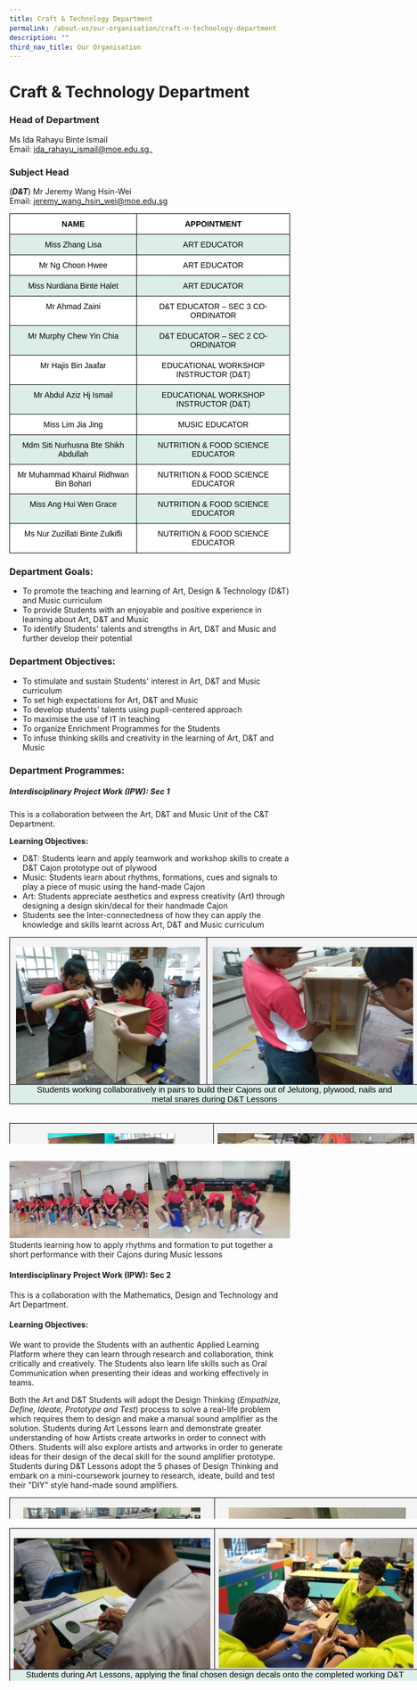 ```yaml
---
title: Craft & Technology Department
permalink: /about-us/our-organisation/craft-n-technology-department
description: ""
third_nav_title: Our Organisation
---
```

# **Craft &amp; Technology Department**

### Head of Department
Ms Ida Rahayu Binte Ismail     
Email:&nbsp;[ida_rahayu_ismail@moe.edu.sg](mailto:ida_rahayu_ismail@moe.edu.sg)_

### Subject Head

(**_D&amp;T_**) Mr Jeremy Wang Hsin-Wei     
Email:&nbsp;[jeremy_wang_hsin_wei@moe.edu.sg](mailto:jeremy_wang_hsin_wei@moe.edu.sg)

<table style="border-collapse:collapse;border-spacing:0" class="tg"><thead><tr><th style="background-color:#ffffff;border-color:black;border-style:solid;border-width:1px;font-family:Arial, sans-serif;font-size:14px;font-weight:bold;overflow:hidden;padding:10px 5px;text-align:center;vertical-align:top;word-break:normal"><span style="color:black">NAME</span></th><th style="background-color:#ffffff;border-color:black;border-style:solid;border-width:1px;font-family:Arial, sans-serif;font-size:14px;font-weight:bold;overflow:hidden;padding:10px 5px;text-align:center;vertical-align:top;word-break:normal"><span style="color:black">APPOINTMENT</span></th></tr></thead><tbody><tr><td style="background-color:#DDEEE9;border-color:black;border-style:solid;border-width:1px;font-family:Arial, sans-serif;font-size:14px;overflow:hidden;padding:10px 5px;text-align:center;vertical-align:top;word-break:normal"><span style="color:black">Miss Zhang Lisa</span></td><td style="background-color:#DDEEE9;border-color:black;border-style:solid;border-width:1px;font-family:Arial, sans-serif;font-size:14px;overflow:hidden;padding:10px 5px;text-align:center;vertical-align:top;word-break:normal"><span style="color:black">ART EDUCATOR</span></td></tr><tr><td style="background-color:#ffffff;border-color:black;border-style:solid;border-width:1px;font-family:Arial, sans-serif;font-size:14px;overflow:hidden;padding:10px 5px;text-align:center;vertical-align:top;word-break:normal"><span style="color:black">Mr Ng Choon Hwee</span></td><td style="background-color:#ffffff;border-color:black;border-style:solid;border-width:1px;font-family:Arial, sans-serif;font-size:14px;overflow:hidden;padding:10px 5px;text-align:center;vertical-align:top;word-break:normal"><span style="color:black">ART EDUCATOR</span></td></tr><tr><td style="background-color:#DDEEE9;border-color:black;border-style:solid;border-width:1px;font-family:Arial, sans-serif;font-size:14px;overflow:hidden;padding:10px 5px;text-align:center;vertical-align:top;word-break:normal"><span style="color:black">Miss Nurdiana Binte Halet</span></td><td style="background-color:#DDEEE9;border-color:black;border-style:solid;border-width:1px;font-family:Arial, sans-serif;font-size:14px;overflow:hidden;padding:10px 5px;text-align:center;vertical-align:top;word-break:normal"><span style="color:black">ART EDUCATOR</span></td></tr><tr><td style="background-color:#ffffff;border-color:black;border-style:solid;border-width:1px;font-family:Arial, sans-serif;font-size:14px;overflow:hidden;padding:10px 5px;text-align:center;vertical-align:top;word-break:normal"><span style="color:black">Mr Ahmad Zaini</span></td><td style="background-color:#ffffff;border-color:black;border-style:solid;border-width:1px;font-family:Arial, sans-serif;font-size:14px;overflow:hidden;padding:10px 5px;text-align:center;vertical-align:top;word-break:normal"><span style="color:black">D&amp;T EDUCATOR – SEC 3 CO-ORDINATOR</span></td></tr><tr><td style="background-color:#DDEEE9;border-color:black;border-style:solid;border-width:1px;font-family:Arial, sans-serif;font-size:14px;overflow:hidden;padding:10px 5px;text-align:center;vertical-align:top;word-break:normal"><span style="color:black">Mr Murphy Chew Yin Chia</span></td><td style="background-color:#DDEEE9;border-color:black;border-style:solid;border-width:1px;font-family:Arial, sans-serif;font-size:14px;overflow:hidden;padding:10px 5px;text-align:center;vertical-align:top;word-break:normal"><span style="color:black">D&amp;T EDUCATOR – SEC 2 CO-ORDINATOR</span></td></tr><tr><td style="background-color:#ffffff;border-color:black;border-style:solid;border-width:1px;font-family:Arial, sans-serif;font-size:14px;overflow:hidden;padding:10px 5px;text-align:center;vertical-align:top;word-break:normal"><span style="color:black">Mr Hajis Bin Jaafar</span></td><td style="background-color:#ffffff;border-color:black;border-style:solid;border-width:1px;font-family:Arial, sans-serif;font-size:14px;overflow:hidden;padding:10px 5px;text-align:center;vertical-align:top;word-break:normal"><span style="color:black">EDUCATIONAL WORKSHOP INSTRUCTOR (D&amp;T)</span></td></tr><tr><td style="background-color:#DDEEE9;border-color:black;border-style:solid;border-width:1px;font-family:Arial, sans-serif;font-size:14px;overflow:hidden;padding:10px 5px;text-align:center;vertical-align:top;word-break:normal"><span style="color:black">Mr Abdul Aziz Hj Ismail</span></td><td style="background-color:#DDEEE9;border-color:black;border-style:solid;border-width:1px;font-family:Arial, sans-serif;font-size:14px;overflow:hidden;padding:10px 5px;text-align:center;vertical-align:top;word-break:normal"><span style="color:black">EDUCATIONAL WORKSHOP INSTRUCTOR (D&amp;T)</span></td></tr><tr><td style="background-color:#ffffff;border-color:black;border-style:solid;border-width:1px;font-family:Arial, sans-serif;font-size:14px;overflow:hidden;padding:10px 5px;text-align:center;vertical-align:top;word-break:normal"><span style="color:black">Miss Lim Jia Jing</span></td><td style="background-color:#ffffff;border-color:black;border-style:solid;border-width:1px;font-family:Arial, sans-serif;font-size:14px;overflow:hidden;padding:10px 5px;text-align:center;vertical-align:top;word-break:normal"><span style="color:black">MUSIC EDUCATOR</span></td></tr><tr><td style="background-color:#DDEEE9;border-color:black;border-style:solid;border-width:1px;font-family:Arial, sans-serif;font-size:14px;overflow:hidden;padding:10px 5px;text-align:center;vertical-align:top;word-break:normal"><span style="color:black">Mdm Siti Nurhusna Bte Shikh Abdullah</span></td><td style="background-color:#DDEEE9;border-color:black;border-style:solid;border-width:1px;font-family:Arial, sans-serif;font-size:14px;overflow:hidden;padding:10px 5px;text-align:center;vertical-align:top;word-break:normal"><span style="color:black">NUTRITION &amp; FOOD SCIENCE EDUCATOR</span></td></tr><tr><td style="background-color:#ffffff;border-color:black;border-style:solid;border-width:1px;font-family:Arial, sans-serif;font-size:14px;overflow:hidden;padding:10px 5px;text-align:center;vertical-align:top;word-break:normal"><span style="color:black">Mr Muhammad Khairul Ridhwan Bin Bohari</span></td><td style="background-color:#ffffff;border-color:black;border-style:solid;border-width:1px;font-family:Arial, sans-serif;font-size:14px;overflow:hidden;padding:10px 5px;text-align:center;vertical-align:top;word-break:normal"><span style="color:black">NUTRITION &amp; FOOD SCIENCE EDUCATOR</span></td></tr><tr><td style="background-color:#DDEEE9;border-color:black;border-style:solid;border-width:1px;font-family:Arial, sans-serif;font-size:14px;overflow:hidden;padding:10px 5px;text-align:center;vertical-align:top;word-break:normal"><span style="color:black">Miss Ang Hui Wen Grace</span></td><td style="background-color:#DDEEE9;border-color:black;border-style:solid;border-width:1px;font-family:Arial, sans-serif;font-size:14px;overflow:hidden;padding:10px 5px;text-align:center;vertical-align:top;word-break:normal"><span style="color:black">NUTRITION &amp; FOOD SCIENCE EDUCATOR</span></td></tr><tr><td style="background-color:#ffffff;border-color:black;border-style:solid;border-width:1px;font-family:Arial, sans-serif;font-size:14px;overflow:hidden;padding:10px 5px;text-align:center;vertical-align:top;word-break:normal"><span style="color:black">Ms Nur Zuzillati Binte Zulkifli</span></td><td style="background-color:#ffffff;border-color:black;border-style:solid;border-width:1px;font-family:Arial, sans-serif;font-size:14px;overflow:hidden;padding:10px 5px;text-align:center;vertical-align:top;word-break:normal"><span style="color:black">NUTRITION &amp; FOOD SCIENCE EDUCATOR</span></td></tr></tbody></table>



### Department Goals:

*   To promote the teaching and learning of Art, Design &amp; Technology (D&amp;T) and Music curriculum    
*   To provide Students with an enjoyable and positive experience in learning about Art, D&amp;T and Music     
*   To identify Students' talents and strengths in Art, D&amp;T and Music and further develop their potential  
    

### Department Objectives:

*   To stimulate and sustain Students' interest in Art, D&amp;T and Music curriculum    
*   To set high expectations for Art, D&amp;T and Music  
*   To develop students' talents using pupil-centered approach      
*   To maximise the use of IT in teaching  
*   To organize Enrichment Programmes for the Students
*   To infuse thinking skills and creativity in the learning of Art, D&amp;T and Music

  

### Department Programmes:

##### Interdisciplinary Project Work (IPW): Sec 1

This is a collaboration between the Art, D&amp;T and Music Unit of the C&amp;T Department.

**Learning Objectives:**

*   D&amp;T: Students learn and apply teamwork and workshop skills to create a D&amp;T Cajon prototype out of plywood
*   Music: Students learn about rhythms, formations, cues and signals to play a piece of music using the hand-made Cajon
*   Art: Students appreciate aesthetics and express creativity (Art) through designing a design skin/decal for their handmade Cajon
*   Students see the Inter-connectedness of how they can apply the knowledge and skills learnt across Art, D&amp;T and Music curriculum

<table border="1" cellpadding="0" cellspacing="0" style="margin: 0px; outline: 0px; padding: 0px; border-collapse: collapse; border: none; color: rgb(0, 0, 0); font-family: &quot;Open Sans&quot;, sans-serif; font-size: 14px; font-style: normal; font-variant-ligatures: normal; font-variant-caps: normal; font-weight: 400; letter-spacing: normal; orphans: 2; text-align: left; text-transform: none; white-space: normal; widows: 2; word-spacing: 0px; -webkit-text-stroke-width: 0px; text-decoration-thickness: initial; text-decoration-style: initial; text-decoration-color: initial; width: 737px; height: 317px;"><tbody style="margin: 0px; outline: 0px; padding: 0px;"><tr style="margin: 0px; outline: 0px; padding: 0px;"><td valign="top" width="50%" style="margin: 0px; outline: 0px; padding: 0in 5.4pt; border: 1pt solid windowtext; background: rgb(244, 244, 244); color: rgb(0, 0, 0); width: 353px; vertical-align: top;"><p style="margin: 0in 0in 0.0001pt; outline: 0px; padding: 0px; line-height: normal; color: rgb(0, 0, 0); font-size: 15px; font-weight: normal; font-family: Calibri, sans-serif;">&nbsp;<img src="/images/IW1.jpg" width="100%" alt="IW1.jpg" class="ive_eobj_center" style="margin: auto; outline: 0px; padding: 0px; border: none; clear: both; display: block; font-size: 1em; font-family: &quot;Open Sans&quot;, sans-serif; width: 330px; height: 246px;"></p></td><td valign="top" width="50%" style="margin: 0px; outline: 0px; padding: 0in 5.4pt; border-top: 1pt solid windowtext; border-right: 1pt solid windowtext; border-bottom: 1pt solid windowtext; border-left: none; border-image: initial; background: rgb(244, 244, 244); color: rgb(0, 0, 0); width: 383px; vertical-align: top;"><p style="margin: 0in 0in 0.0001pt; outline: 0px; padding: 0px; line-height: normal; color: rgb(0, 0, 0); font-size: 15px; font-weight: normal; font-family: Calibri, sans-serif;">&nbsp;<img src="/images/IW2.png" width="100%" alt="IW2.png" class="ive_eobj_center" style="margin: auto; outline: 0px; padding: 0px; border: none; clear: both; display: block; font-size: 1em; font-family: &quot;Open Sans&quot;, sans-serif; width: 360px; height: 246px;"></p></td></tr><tr style="margin: 0px; outline: 0px; padding: 0px;"><td colspan="2" valign="top" width="100%" style="margin: 0px; outline: 0px; padding: 0in 5.4pt; border-top: none; border-right: 1pt solid windowtext; border-bottom: 1pt solid windowtext; border-left: 1pt solid windowtext; border-image: initial; background: rgb(221, 238, 233); color: rgb(0, 0, 0); width: 467.5pt; vertical-align: top;"><p style="margin: 0in 0in 0.0001pt; outline: 0px; padding: 0px; line-height: normal; color: rgb(0, 0, 0); font-size: 15px; font-weight: normal; text-align: center; font-family: Calibri, sans-serif;">&nbsp;Students working collaboratively in pairs to build their Cajons out of Jelutong, plywood, nails and&nbsp;</p><p style="margin: 0in 0in 0.0001pt; outline: 0px; padding: 0px; line-height: normal; color: rgb(0, 0, 0); font-size: 15px; font-weight: normal; text-align: center; font-family: Calibri, sans-serif;">metal snares during D&amp;T Lessons</p></td></tr></tbody></table>

<br>

<table border="1" cellpadding="0" cellspacing="0" style="margin: 0px; outline: 0px; padding: 0px; border-collapse: collapse; border: none; width: 735px; height: 37px;"><tbody style="margin: 0px; outline: 0px; padding: 0px;"><tr style="margin: 0px; outline: 0px; padding: 0px;"><td valign="top" width="50%" style="margin: 0px; outline: 0px; padding: 0in 5.4pt; border: 1pt solid windowtext; background: rgb(244, 244, 244); color: rgb(0, 0, 0); width: 366px; vertical-align: top;"><p style="margin: 0in 0in 0.0001pt; outline: 0px; padding: 0px; line-height: normal; color: rgb(0, 0, 0); font-size: 15px; font-weight: normal; font-family: Calibri, sans-serif;">&nbsp;<img src="/images/IW3.png" alt="IW3.png" class="ive_eobj_center" style="margin: auto; outline: 0px; padding: 0px; border: none; clear: both; display: block; font-size: 1em; font-family: &quot;Open Sans&quot;, sans-serif; width: 229px; height: 158px;"></p></td><td valign="top" width="50%" style="margin: 0px; outline: 0px; padding: 0in 5.4pt; border-top: 1pt solid windowtext; border-right: 1pt solid windowtext; border-bottom: 1pt solid windowtext; border-left: none; border-image: initial; background: rgb(244, 244, 244); color: rgb(0, 0, 0); width: 368px; vertical-align: top;"><p style="margin: 0in 0in 0.0001pt; outline: 0px; padding: 0px; line-height: normal; color: rgb(0, 0, 0); font-size: 15px; font-weight: normal; font-family: Calibri, sans-serif;">&nbsp;<img src="/images/IW4.png" width="100%" alt="IW4.png" class="ive_eobj_center" style="margin: auto; outline: 0px; padding: 0px; border: none; clear: both; display: block; font-size: 1em; font-family: &quot;Open Sans&quot;, sans-serif;"></p></td></tr><tr style="margin: 0px; outline: 0px; padding: 0px;"><td colspan="2" valign="top" width="100%" style="margin: 0px; outline: 0px; padding: 0in 5.4pt; border-top: none; border-right: 1pt solid windowtext; border-bottom: 1pt solid windowtext; border-left: 1pt solid windowtext; border-image: initial; background: rgb(221, 238, 233); color: rgb(0, 0, 0); width: 467.5pt; vertical-align: top;"><p style="margin: 0in 0in 0.0001pt; outline: 0px; padding: 0px; line-height: normal; color: rgb(0, 0, 0); font-size: 15px; font-weight: normal; font-family: Calibri, sans-serif;">&nbsp;Students having painted their final design skin/decal onto the surfaces of their hand-made Cajons during Art Lessons</p></td></tr></tbody></table>

<br>

![](/images/IW5.png)
Students learning how to apply rhythms and formation to put together a short performance with their Cajons during Music lessons

#### Interdisciplinary Project Work (IPW): Sec 2

This is a collaboration with the Mathematics, Design and Technology and Art Department.

#### Learning Objectives:

We want to provide the Students with an authentic Applied Learning Platform where they can learn through research and collaboration, think critically and creatively. The Students also learn life skills such as Oral Communication when presenting their ideas and working effectively in teams.

Both the Art and D&amp;T Students will adopt the Design Thinking (_Empathize, Define, Ideate, Prototype and Test_) process to solve a real-life problem which requires them to design and make a manual sound amplifier as the solution. Students during Art Lessons learn and demonstrate greater understanding of how Artists create artworks in order to connect with Others. Students will also explore artists and artworks in order to generate ideas for their design of the decal skill for the sound amplifier prototype. Students during D&amp;T Lessons adopt the 5 phases of Design Thinking and embark on a mini-coursework journey to research, ideate, build and test their "DIY" style hand-made sound amplifiers.

<table style="margin: 0px; outline: 0px; padding: 0px; border-collapse: collapse; border: none; color: rgb(0, 0, 0); font-family: &quot;Open Sans&quot;, sans-serif; font-size: 14px; font-style: normal; font-variant-ligatures: normal; font-variant-caps: normal; font-weight: 400; letter-spacing: normal; orphans: 2; text-align: left; text-transform: none; white-space: normal; widows: 2; word-spacing: 0px; -webkit-text-stroke-width: 0px; text-decoration-thickness: initial; text-decoration-style: initial; text-decoration-color: initial; width: 738px; height: 38px;" cellspacing="0" cellpadding="0" border="1"><tbody style="margin: 0px; outline: 0px; padding: 0px;"><tr style="margin: 0px; outline: 0px; padding: 0px;"><td style="margin: 0px; outline: 0px; padding: 0in 5.4pt; border: 1pt solid windowtext; background: rgb(244, 244, 244); color: rgb(0, 0, 0); width: 368px; vertical-align: top;" width="50%" valign="top"><p style="margin: 0in 0in 0.0001pt; outline: 0px; padding: 0px; line-height: normal; color: rgb(0, 0, 0); font-size: 15px; font-weight: normal; font-family: Calibri, sans-serif;"><br class="Apple-interchange-newline"><img style="margin: auto; outline: 0px; padding: 0px; border: none; clear: both; display: block; width: 318px; height: 237px;" class="ive_eobj_center" alt="IW6.jpg" src="/images/IW6.jpg"></p><p style="margin: 0in 0in 0.0001pt; outline: 0px; padding: 0px; line-height: normal; color: rgb(0, 0, 0); font-size: 15px; font-weight: normal; font-family: Calibri, sans-serif;"><br style="margin: 0px; outline: 0px; padding: 0px;"></p></td><td style="margin: 0px; outline: 0px; padding: 0in 5.4pt; border-top: 1pt solid windowtext; border-right: 1pt solid windowtext; border-bottom: 1pt solid windowtext; border-left: none; border-image: initial; background: rgb(244, 244, 244); color: rgb(0, 0, 0); width: 369px; vertical-align: top;" width="50%" valign="top"><p style="margin: 0in 0in 0.0001pt; outline: 0px; padding: 0px; line-height: normal; color: rgb(0, 0, 0); font-size: 15px; font-weight: normal; font-family: Calibri, sans-serif;">&nbsp;<img style="margin: auto; outline: 0px; padding: 0px; border: none; clear: both; display: block; font-size: 1em; font-family: &quot;Open Sans&quot;, sans-serif; width: 318px; height: 236px;" class="ive_eobj_center" alt="IW7.jpg" src="/images/IW7.jpg"></p></td></tr><tr style="margin: 0px; outline: 0px; padding: 0px;"><td style="margin: 0px; outline: 0px; padding: 0in 5.4pt; border-top: none; border-right: 1pt solid windowtext; border-bottom: 1pt solid windowtext; border-left: 1pt solid windowtext; border-image: initial; background: rgb(221, 238, 233); color: rgb(0, 0, 0); width: 467.5pt; vertical-align: top;" width="100%" valign="top" colspan="2"><p style="margin: 0in 0in 0.0001pt; outline: 0px; padding: 0px; line-height: normal; color: rgb(0, 0, 0); font-size: 15px; font-weight: normal; text-align: center; font-family: Calibri, sans-serif;">&nbsp;Students during D&amp;T Lessons, testing and developing their ideas from 2D sketches to 3D vanguard sheet models, before finalizing their material list prior for the actual prototype making in the D&amp;T Workshop</p></td></tr></tbody></table>

<br>

<table style="margin: 0px; outline: 0px; padding: 0px; border-collapse: collapse; border: none; color: rgb(0, 0, 0); font-family: &quot;Open Sans&quot;, sans-serif; font-size: 14px; font-style: normal; font-variant-ligatures: normal; font-variant-caps: normal; font-weight: 400; letter-spacing: normal; orphans: 2; text-align: left; text-transform: none; white-space: normal; widows: 2; word-spacing: 0px; -webkit-text-stroke-width: 0px; text-decoration-thickness: initial; text-decoration-style: initial; text-decoration-color: initial; width: 734px; height: 274px;" cellspacing="0" cellpadding="0" border="1"><tbody style="margin: 0px; outline: 0px; padding: 0px;"><tr style="margin: 0px; outline: 0px; padding: 0px;"><td style="margin: 0px; outline: 0px; padding: 0in 5.4pt; border: 1pt solid windowtext; background: rgb(244, 244, 244); color: rgb(0, 0, 0); width: 370px; vertical-align: top;" width="50%" valign="top"><p style="margin: 0in 0in 0.0001pt; outline: 0px; padding: 0px; line-height: normal; color: rgb(0, 0, 0); font-size: 15px; font-weight: normal; font-family: Calibri, sans-serif;">&nbsp;<img style="margin: auto; outline: 0px; padding: 0px; border: none; clear: both; display: block; font-size: 1em; font-family: &quot;Open Sans&quot;, sans-serif; width: 354px; height: 235px;" class="ive_eobj_center" alt="IW8.jpg" src="/images/IW8.jpg"></p></td><td style="margin: 0px; outline: 0px; padding: 0in 5.4pt; border-top: 1pt solid windowtext; border-right: 1pt solid windowtext; border-bottom: 1pt solid windowtext; border-left: none; border-image: initial; background: rgb(244, 244, 244); color: rgb(0, 0, 0); width: 367px; vertical-align: top;" width="50%" valign="top"><p style="margin: 0in 0in 0.0001pt; outline: 0px; padding: 0px; line-height: normal; color: rgb(0, 0, 0); font-size: 15px; font-weight: normal; font-family: Calibri, sans-serif;">&nbsp;<img style="margin: auto; outline: 0px; padding: 0px; border: none; clear: both; display: block; font-size: 1em; font-family: &quot;Open Sans&quot;, sans-serif; width: 351px; height: 233px;" class="ive_eobj_center" alt="IW9.jpg" src="/images/IW9.jpg"></p></td></tr><tr style="margin: 0px; outline: 0px; padding: 0px;"><td style="margin: 0px; outline: 0px; padding: 0in 5.4pt; border-top: none; border-right: 1pt solid windowtext; border-bottom: 1pt solid windowtext; border-left: 1pt solid windowtext; border-image: initial; background: rgb(221, 238, 233); color: rgb(0, 0, 0); width: 467.5pt; vertical-align: top;" width="100%" valign="top" colspan="2"><p style="margin: 0in 0in 0.0001pt; outline: 0px; padding: 0px; line-height: normal; color: rgb(0, 0, 0); font-size: 15px; font-weight: normal; text-align: center; font-family: Calibri, sans-serif;">&nbsp;Students during Art Lessons, applying the final chosen design decals onto the completed working D&amp;T Prototypes</p></td></tr></tbody></table>